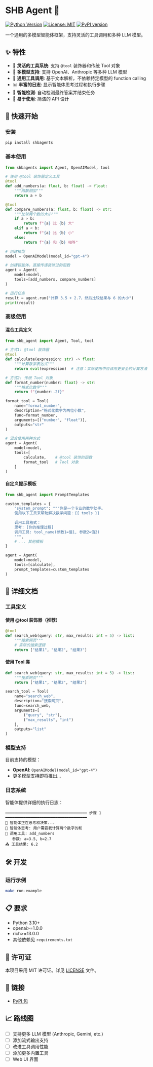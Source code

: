 # SHB Agent 🤖

[![Python Version](https://img.shields.io/badge/python-3.10+-blue.svg)](https://pypi.org/project/shbagents/)
[![License: MIT](https://img.shields.io/badge/License-MIT-yellow.svg)](https://opensource.org/licenses/MIT)
[![PyPI version](https://badge.fury.io/py/shbagents.svg)](https://badge.fury.io/py/shbagents)

一个通用的多模型智能体框架，支持灵活的工具调用和多种 LLM 模型。

## ✨ 特性

- 🔧 **灵活的工具系统**: 支持 `@tool` 装饰器和传统 Tool 对象
- 🤖 **多模型支持**: 支持 OpenAI、Anthropic 等多种 LLM 模型
- 📝 **通用工具调用**: 基于文本解析，不依赖特定模型的 function calling
- 📊 **丰富的日志**: 显示智能体思考过程和执行步骤
- 🔄 **智能检测**: 自动检测最终答案并结束任务
- 🎯 **易于使用**: 简洁的 API 设计

## 🚀 快速开始

### 安装

```bash
pip install shbagents
```

### 基本使用

```python
from shbagents import Agent, OpenAIModel, tool

# 使用 @tool 装饰器定义工具
@tool
def add_numbers(a: float, b: float) -> float:
    """两数相加"""
    return a + b

@tool
def compare_numbers(a: float, b: float) -> str:
    """比较两个数的大小"""
    if a > b:
        return f"{a} 比 {b} 大"
    elif a < b:
        return f"{a} 比 {b} 小"
    else:
        return f"{a} 和 {b} 相等"

# 创建模型
model = OpenAIModel(model_id="gpt-4")

# 创建智能体，直接传递装饰过的函数
agent = Agent(
    model=model,
    tools=[add_numbers, compare_numbers]
)

# 运行任务
result = agent.run("计算 3.5 + 2.7，然后比较结果与 6 的大小")
print(result)
```

### 高级使用

#### 混合工具定义

```python
from shb_agent import Agent, Tool, tool

# 方式1: @tool 装饰器
@tool
def calculate(expression: str) -> float:
    """计算数学表达式"""
    return eval(expression)  # 注意：实际使用中应该用更安全的计算方法

# 方式2: 传统 Tool 对象
def format_number(number: float) -> str:
    """格式化数字"""
    return f"{number:.2f}"

format_tool = Tool(
    name="format_number",
    description="格式化数字为两位小数",
    func=format_number,
    arguments=[("number", "float")],
    outputs="str"
)

# 混合使用两种方式
agent = Agent(
    model=model,
    tools=[
        calculate,    # @tool 装饰的函数
        format_tool   # Tool 对象
    ]
)
```

#### 自定义提示模板

```python
from shb_agent import PromptTemplates

custom_templates = {
    "system_prompt": """你是一个专业的数学助手。
    使用以下工具来帮助解决数学问题：{{ tools }}
    
    调用工具格式：
    思考: [你的推理过程]
    调用工具: tool_name(参数1=值1, 参数2=值2)
    """,
    # ... 其他模板
}

agent = Agent(
    model=model,
    tools=[calculate],
    prompt_templates=custom_templates
)
```

## 📖 详细文档

### 工具定义

#### 使用 @tool 装饰器（推荐）

```python
@tool
def search_web(query: str, max_results: int = 5) -> list:
    """搜索网页"""
    # 实际的搜索逻辑
    return ["结果1", "结果2", "结果3"]
```

#### 使用 Tool 类

```python
def search_web(query: str, max_results: int = 5) -> list:
    """搜索网页"""
    return ["结果1", "结果2", "结果3"]

search_tool = Tool(
    name="search_web",
    description="搜索网页",
    func=search_web,
    arguments=[
        ("query", "str"),
        ("max_results", "int")
    ],
    outputs="list"
)
```

### 模型支持

目前支持的模型：

- **OpenAI**: `OpenAIModel(model_id="gpt-4")`
- 更多模型支持即将推出...

### 日志系统

智能体提供详细的执行日志：

```
━━━━━━━━━━━━━━━━━━━━━━━━━━━━━━━━━━━━ 步骤 1 ━━━━━━━━━━━━━━━━━━━━━━━━━━━━━━━━━━━━
🤖 智能体正在思考和决策...
💭 智能体思考: 用户需要我计算两个数字的和
🔧 调用工具: add_numbers
   参数: a=3.5, b=2.7
📤 工具结果: 6.2
```

## 🛠️ 开发

### 运行示例

```bash
make run-example
```

## 📋 要求

- Python 3.10+
- openai>=1.0.0
- rich>=13.0.0
- 其他依赖见 `requirements.txt`

## 📄 许可证

本项目采用 MIT 许可证。详见 [LICENSE](LICENSE) 文件。

## 🔗 链接

- [PyPI 包](https://pypi.org/project/shbagents/)

## 📈 路线图

- [ ] 支持更多 LLM 模型 (Anthropic, Gemini, etc.)
- [ ] 添加流式输出支持
- [ ] 改进工具调用性能
- [ ] 添加更多内置工具
- [ ] Web UI 界面